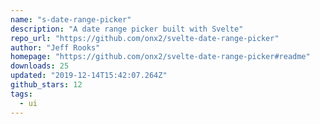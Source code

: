```yaml
---
name: "s-date-range-picker"
description: "A date range picker built with Svelte"
repo_url: "https://github.com/onx2/svelte-date-range-picker"
author: "Jeff Rooks"
homepage: "https://github.com/onx2/svelte-date-range-picker#readme"
downloads: 25
updated: "2019-12-14T15:42:07.264Z"
github_stars: 12
tags: 
  - ui
---
```

